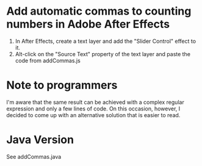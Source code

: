 # Add automatic commas to counting numbers in Adobe After Effects

1. In After Effects, create a text layer and add the "Slider Control" effect to it.
2. Alt-click on the "Source Text" property of the text layer and paste the code from addCommas.js

# Note to programmers

I'm aware that the same result can be achieved with a complex regular expression and only a few lines of code. On this occasion, however, I decided to come up with an alternative solution that is easier to read.

# Java Version

See addCommas.java
